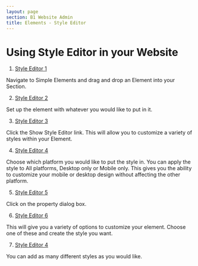 ```yaml
---
layout: page
section: B1 Website Admin
title: Elements - Style Editor
---
```


# Using Style Editor in your Website

1. [Style Editor 1](https://github.com/ChurchApps/ChurchAppsSupport/assets/127863068/e604d025-ee83-48aa-883d-af1dad773cef)

Navigate to Simple Elements and drag and drop an Element into your Section.

2. [Style Editor 2](https://github.com/ChurchApps/ChurchAppsSupport/assets/127863068/97805d59-928c-47f1-b906-6c560e09f9ca)

Set up the element with whatever you would like to put in it.

3. [Style Editor 3](https://github.com/ChurchApps/ChurchAppsSupport/assets/127863068/819fd16a-66a5-445f-9bbf-9094410d6f09)

Click the Show Style Editor link. This will allow you to customize a variety of styles within your Element.

4. [Style Editor 4](https://github.com/ChurchApps/ChurchAppsSupport/assets/127863068/724e3691-6d2f-4655-bc99-5c01d06e5976)

Choose which platform you would like to put the style in. You can apply the style to All platforms, Desktop only or Mobile only. This gives you the ability to customize your mobile or desktop design without affecting the other platform.

5. [Style Editor 5](https://github.com/ChurchApps/ChurchAppsSupport/assets/127863068/937abf3d-8bf5-417c-8273-cb99ce6c56a3)

Click on the property dialog box.

6. [Style Editor 6](https://github.com/ChurchApps/ChurchAppsSupport/assets/127863068/c99c99ae-719a-4f45-a571-2a6924d555b6)

This will give you a variety of options to customize your element. Choose one of these and create the style you want.

7. [Style Editor 4](https://github.com/ChurchApps/ChurchAppsSupport/assets/127863068/33371dfc-9a2f-47c9-804a-49a6c359081e)

You can add as many different styles as you would like.
